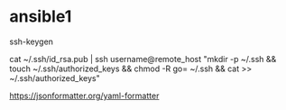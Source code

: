 # ansible1


ssh-keygen

cat ~/.ssh/id_rsa.pub | ssh username@remote_host "mkdir -p ~/.ssh && touch ~/.ssh/authorized_keys && chmod -R go= ~/.ssh && cat >> ~/.ssh/authorized_keys"


https://jsonformatter.org/yaml-formatter
